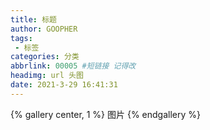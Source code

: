 ```yaml
---
title: 标题
author: GOOPHER
tags: 
 - 标签
categories: 分类
abbrlink: 00005 #短链接 记得改
headimg: url 头图
date: 2021-3-29 16:41:31
---
```

{% gallery center, 1 %}
图片
{% endgallery %}